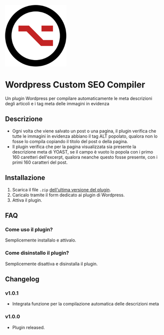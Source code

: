 <img src="./assets/logo.svg" alt="WP Custom SEO Compiler Logo" width="200px"/>

# Wordpress Custom SEO Compiler
Un plugin Wordpress per compilare automaticamente le meta descrizioni degli articoli e i tag meta delle immagini in evidenza
 
## Descrizione
- Ogni volta che viene salvato un post o una pagina, il plugin verifica che tutte le immagini in evidenza abbiano il tag ALT popolato, qualora non lo fosse lo compila copiando il titolo del post o della pagina.
- Il plugin verifica che per la pagina visualizzata sia presente la descrizione meta di YOAST, se il campo è vuoto lo popola con i primo 160 caretteri dell'excerpt, qualora neanche questo fosse presente, con i primi 160 caratteri del post.

## Installazione
1. Scarica il file `.zip` [dell'ultima versione del plugin](https://github.com/enricomarogna/wp-custom-seo-compiler/releases).
2. Caricalo tramite il form dedicato ai plugin di Wordpress.
3. Attiva il plugin.
 
## FAQ

### Come uso il plugin?
Semplicemente installalo e attivalo.

### Come disinstallo il plugin?
Semplicemente disattiva e disinstalla il plugin.

## Changelog
### v1.0.1
- Integrata funzione per la compilazione automatica delle descrizioni meta
### v1.0.0
- Plugin released. 
